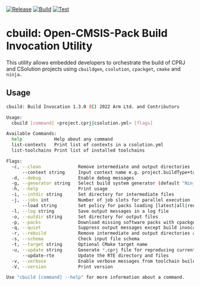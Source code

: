 [![Release](https://github.com/Open-CMSIS-Pack/cbuild/actions/workflows/release.yml/badge.svg)](https://github.com/Open-CMSIS-Pack/cbuild/actions/workflows/release.yml)
[![Build](https://github.com/Open-CMSIS-Pack/cbuild/actions/workflows/build.yml/badge.svg)](https://github.com/Open-CMSIS-Pack/cbuild/actions/workflows/build.yml)
[![Test](https://github.com/Open-CMSIS-Pack/cbuild/actions/workflows/test.yml/badge.svg)](https://github.com/Open-CMSIS-Pack/cbuild/actions/workflows/test.yml)

# cbuild: Open-CMSIS-Pack Build Invocation Utility

This utility allows embedded developers to orchestrate the build of CPRJ and CSolution projects using `cbuildgen`, `csolution`, `cpackget`, `cmake` and `ninja.`

## Usage

```bash
cbuild: Build Invocation 1.3.0 (C) 2022 Arm Ltd. and Contributors

Usage:
  cbuild [command] <project.cprj|csolution.yml> [flags]

Available Commands:
  help            Help about any command
  list-contexts   Print list of contexts in a csolution.yml
  list-toolchains Print list of installed toolchains

Flags:
  -c, --clean              Remove intermediate and output directories
      --context string     Input context name e.g. project.buildType+targetType
  -d, --debug              Enable debug messages
  -g, --generator string   Select build system generator (default "Ninja")
  -h, --help               Print usage
  -i, --intdir string      Set directory for intermediate files
  -j, --jobs int           Number of job slots for parallel execution
      --load string        Set policy for packs loading [latest|all|required]
  -l, --log string         Save output messages in a log file
  -o, --outdir string      Set directory for output files
  -p, --packs              Download missing software packs with cpackget
  -q, --quiet              Suppress output messages except build invocations
  -r, --rebuild            Remove intermediate and output directories and rebuild
  -s, --schema             Check input file schema
  -t, --target string      Optional CMake target name
  -u, --update string      Generate *.cprj file for reproducing current build
      --update-rte         Update the RTE directory and files
  -v, --verbose            Enable verbose messages from toolchain builds
  -V, --version            Print version

Use "cbuild [command] --help" for more information about a command.
```
